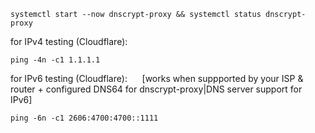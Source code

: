 ```
systemctl start --now dnscrypt-proxy && systemctl status dnscrypt-proxy
```

for IPv4 testing (Cloudflare):
```
ping -4n -c1 1.1.1.1
```
for IPv6 testing (Cloudflare): &nbsp;&nbsp;&nbsp;&nbsp; [works when suppported by your ISP & router + configured DNS64 for dnscrypt-proxy|DNS server support for IPv6]
```
ping -6n -c1 2606:4700:4700::1111
```
